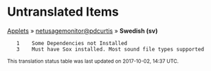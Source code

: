 # Untranslated Items
[Applets](../../../README.md) &#187; [netusagemonitor@pdcurtis](../README.md) &#187; **Swedish (sv)**

       1	Some Dependencies not Installed
       3	Must have Sox installed. Most sound file types supported

<sup>This translation status table was last updated on 2017-10-02, 14:37 UTC.</sup>

